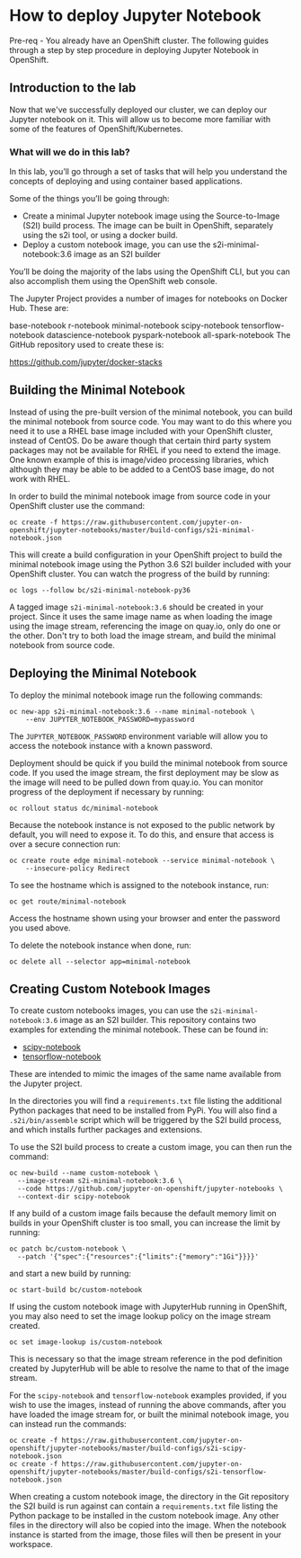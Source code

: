 # How to deploy Jupyter Notebook #

Pre-req - You already have an OpenShift cluster. The following guides through a step by step procedure in deploying Jupyter Notebook in OpenShift.

## Introduction to the lab

Now that we've successfully deployed our cluster, we can deploy our Jupyter notebook on it. This  will allow us to become more familiar with some of the features of OpenShift/Kubernetes.

### What will we do in this lab?
In this lab, you’ll go through a set of tasks that will help you understand the concepts of deploying and using container based applications.

Some of the things you’ll be going through:

- Create a minimal Jupyter notebook image using the Source-to-Image (S2I) build process. The image can be built in OpenShift, separately using the s2i tool, or using a docker build.
- Deploy a custom notebook image, you can use the s2i-minimal-notebook:3.6 image as an S2I builder

You’ll be doing the majority of the labs using the OpenShift CLI, but you can also accomplish them using the OpenShift web console.

The Jupyter Project provides a number of images for notebooks on Docker Hub. These are:

base-notebook
r-notebook
minimal-notebook
scipy-notebook
tensorflow-notebook
datascience-notebook
pyspark-notebook
all-spark-notebook
The GitHub repository used to create these is:

https://github.com/jupyter/docker-stacks

Building the Minimal Notebook
-----------------------------

Instead of using the pre-built version of the minimal notebook, you can build the minimal notebook from source code. You may want to do this where you need it to use a RHEL base image included with your OpenShift cluster, instead of CentOS. Do be aware though that certain third party system packages may not be available for RHEL if you need to extend the image. One known example of this is image/video processing libraries, which although they may be able to be added to a CentOS base image, do not work with RHEL.

In order to build the minimal notebook image from source code in your OpenShift cluster use the command:

```
oc create -f https://raw.githubusercontent.com/jupyter-on-openshift/jupyter-notebooks/master/build-configs/s2i-minimal-notebook.json
```

This will create a build configuration in your OpenShift project to build the minimal notebook image using the Python 3.6 S2I builder included with your OpenShift cluster. You can watch the progress of the build by running:

```
oc logs --follow bc/s2i-minimal-notebook-py36
```

A tagged image ``s2i-minimal-notebook:3.6`` should be created in your project. Since it uses the same image name as when loading the image using the image stream, referencing the image on quay.io, only do one or the other. Don't try to both load the image stream, and build the minimal notebook from source code.

Deploying the Minimal Notebook
------------------------------

To deploy the minimal notebook image run the following commands:

```
oc new-app s2i-minimal-notebook:3.6 --name minimal-notebook \
    --env JUPYTER_NOTEBOOK_PASSWORD=mypassword
```

The ``JUPYTER_NOTEBOOK_PASSWORD`` environment variable will allow you to access the notebook instance with a known password.

Deployment should be quick if you build the minimal notebook from source code. If you used the image stream, the first deployment may be slow as the image will need to be pulled down from quay.io. You can monitor progress of the deployment if necessary by running:

```
oc rollout status dc/minimal-notebook
```

Because the notebook instance is not exposed to the public network by default, you will need to expose it. To do this, and ensure that access is over a secure connection run:

```
oc create route edge minimal-notebook --service minimal-notebook \
    --insecure-policy Redirect
```

To see the hostname which is assigned to the notebook instance, run:

```
oc get route/minimal-notebook
```

Access the hostname shown using your browser and enter the password you used above.

To delete the notebook instance when done, run:

```
oc delete all --selector app=minimal-notebook
```

Creating Custom Notebook Images
-------------------------------

To create custom notebooks images, you can use the ``s2i-minimal-notebook:3.6`` image as an S2I builder. This repository contains two examples for extending the minimal notebook. These can be found in:

* [scipy-notebook](./scipy-notebook)
* [tensorflow-notebook](./tensorflow-notebook)

These are intended to mimic the images of the same name available from the Jupyter project.

In the directories you will find a ``requirements.txt`` file listing the additional Python packages that need to be installed from PyPi. You will also find a ``.s2i/bin/assemble`` script which will be triggered by the S2I build process, and which installs further packages and extensions.

To use the S2I build process to create a custom image, you can then run the command:

```
oc new-build --name custom-notebook \
  --image-stream s2i-minimal-notebook:3.6 \
  --code https://github.com/jupyter-on-openshift/jupyter-notebooks \
  --context-dir scipy-notebook
```

If any build of a custom image fails because the default memory limit on builds in your OpenShift cluster is too small, you can increase the limit by running:

```
oc patch bc/custom-notebook \
  --patch '{"spec":{"resources":{"limits":{"memory":"1Gi"}}}}'
```

and start a new build by running:

```
oc start-build bc/custom-notebook
```

If using the custom notebook image with JupyterHub running in OpenShift, you may also need to set the image lookup policy on the image stream created.

```
oc set image-lookup is/custom-notebook
```

This is necessary so that the image stream reference in the pod definition created by JupyterHub will be able to resolve the name to that of the image stream.

For the ``scipy-notebook`` and ``tensorflow-notebook`` examples provided, if you wish to use the images, instead of running the above commands, after you have loaded the image stream for, or built the minimal notebook image, you can instead run the commands:

```
oc create -f https://raw.githubusercontent.com/jupyter-on-openshift/jupyter-notebooks/master/build-configs/s2i-scipy-notebook.json
oc create -f https://raw.githubusercontent.com/jupyter-on-openshift/jupyter-notebooks/master/build-configs/s2i-tensorflow-notebook.json
```

When creating a custom notebook image, the directory in the Git repository the S2I build is run against can contain a ``requirements.txt`` file listing the Python package to be installed in the custom notebook image. Any other files in the directory will also be copied into the image. When the notebook instance is started from the image, those files will then be present in your workspace.
